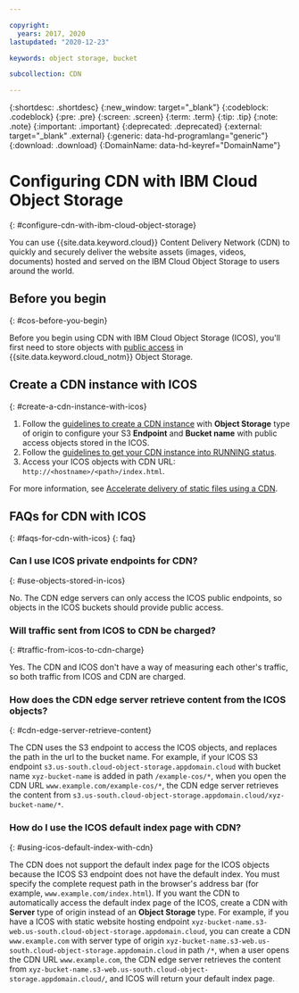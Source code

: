 ```yaml
---

copyright:
  years: 2017, 2020
lastupdated: "2020-12-23"

keywords: object storage, bucket

subcollection: CDN

---
```


{:shortdesc: .shortdesc}
{:new_window: target="_blank"}
{:codeblock: .codeblock}
{:pre: .pre}
{:screen: .screen}
{:term: .term}
{:tip: .tip}
{:note: .note}
{:important: .important}
{:deprecated: .deprecated}
{:external: target="_blank" .external}
{:generic: data-hd-programlang="generic"}
{:download: .download}
{:DomainName: data-hd-keyref="DomainName"}

# Configuring CDN with IBM Cloud Object Storage
{: #configure-cdn-with-ibm-cloud-object-storage}

You can use {{site.data.keyword.cloud}} Content Delivery Network (CDN) to quickly and securely deliver the website assets (images, videos, documents) hosted and served on the IBM Cloud Object Storage to users around the world.

## Before you begin
{: #cos-before-you-begin}

Before you begin using CDN with IBM Cloud Object Storage (ICOS), you'll first need to store objects with [public access](/docs/cloud-object-storage?topic=cloud-object-storage-iam-public-access) in {{site.data.keyword.cloud_notm}} Object Storage.

## Create a CDN instance with ICOS
{: #create-a-cdn-instance-with-icos}

1. Follow the [guidelines to create a CDN instance](/docs/CDN?topic=CDN-order-a-cdn) with **Object Storage** type of origin to configure your S3 **Endpoint** and **Bucket name** with public access objects stored in the ICOS.
1. Follow the [guidelines to get your CDN instance into RUNNING status](/docs/CDN?topic=CDN-getting-to-running-status).
1. Access your ICOS objects with CDN URL: `http://<hostname>/<path>/index.html`.

For more information, see [Accelerate delivery of static files using a CDN](/docs/solution-tutorials?topic=solution-tutorials-static-files-cdn).

## FAQs for CDN with ICOS
{: #faqs-for-cdn-with-icos}
{: faq}

### Can I use ICOS private endpoints for CDN?
{: #use-objects-stored-in-icos}

No. The CDN edge servers can only access the ICOS public endpoints, so objects in the ICOS buckets should provide public access.

### Will traffic sent from ICOS to CDN be charged?
{: #traffic-from-icos-to-cdn-charge}

Yes. The CDN and ICOS don't have a way of measuring each other's traffic, so both traffic from ICOS and CDN are charged.

### How does the CDN edge server retrieve content from the ICOS objects?
{: #cdn-edge-server-retrieve-content}

The CDN uses the S3 endpoint to access the ICOS objects, and replaces the path in the url to the bucket name. For example, if your ICOS S3 endpoint `s3.us-south.cloud-object-storage.appdomain.cloud` with bucket name `xyz-bucket-name` is added in path `/example-cos/*`, when you open the CDN URL `www.example.com/example-cos/*`, the CDN edge server retrieves the content from `s3.us-south.cloud-object-storage.appdomain.cloud/xyz-bucket-name/*`.

### How do I use the ICOS default index page with CDN?
{: #using-icos-default-index-with-cdn}

The CDN does not support the default index page for the ICOS objects because the ICOS S3 endpoint does not have the default index. You must specify the complete request path in the browser's address bar (for example, `www.example.com/index.html`). If you want the CDN to automatically access the default index page of the ICOS, create a CDN with **Server** type of origin instead of an **Object Storage** type. For example, if you have a ICOS with static website hosting endpoint `xyz-bucket-name.s3-web.us-south.cloud-object-storage.appdomain.cloud`, you can create a CDN `www.example.com` with server type of origin `xyz-bucket-name.s3-web.us-south.cloud-object-storage.appdomain.cloud` in path `/*`, when a user opens the CDN URL `www.example.com`, the CDN edge server retrieves the content from `xyz-bucket-name.s3-web.us-south.cloud-object-storage.appdomain.cloud/`, and ICOS will return your default index page.
